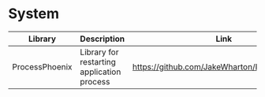 # System

| Library | Description | Link | Comments |
| --- | --- | --- | --- |
| ProcessPhoenix | Library for restarting application process | https://github.com/JakeWharton/ProcessPhoenix |
